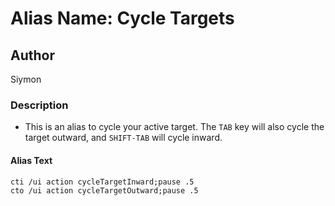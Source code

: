# Alias Name: Cycle Targets

## Author
Siymon

### Description
- This is an alias to cycle your active target. The `TAB` key will also cycle the target outward, and `SHIFT-TAB` will cycle inward.

#### Alias Text

```text
cti /ui action cycleTargetInward;pause .5
cto /ui action cycleTargetOutward;pause .5
```